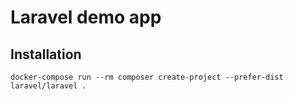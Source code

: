 # Laravel demo app

## Installation

```
docker-compose run --rm composer create-project --prefer-dist laravel/laravel .
```
